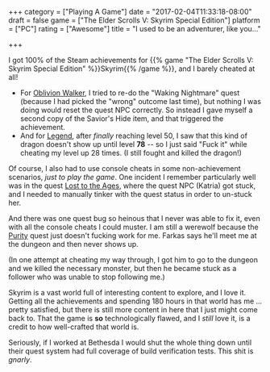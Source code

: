 +++
category = ["Playing A Game"]
date = "2017-02-04T11:33:18-08:00"
draft = false
game = ["The Elder Scrolls V: Skyrim Special Edition"]
platform = ["PC"]
rating = ["Awesome"]
title = "I used to be an adventurer, like you..."

+++

I got 100% of the Steam achievements for {{% game "The Elder Scrolls V: Skyrim Special Edition" %}}Skyrim{{% /game %}}, and I barely cheated at all!

* For <a href="http://elderscrolls.wikia.com/wiki/Oblivion_Walker">Oblivion Walker</a>, I tried to re-do the "Waking Nightmare" quest (because I had picked the "wrong" outcome last time), but nothing I was doing would reset the quest NPC correctly.  So instead I gave myself a second copy of the Savior's Hide item, and that triggered the achievement.
* And for <a href="http://elderscrolls.wikia.com/wiki/Achievements_(Dawnguard)#Legend">Legend</a>, after <i>finally</i> reaching level 50, I saw that this kind of dragon doesn't show up until level <b>78</b> -- so I just said "Fuck it" while cheating my level up 28 times.  (I still fought and killed the dragon!)

Of course, I also had to use console cheats in some non-achievement scenarios, <i>just to play the game</i>.  One incident I remember particularly well was in the quest <a href="http://elderscrolls.wikia.com/wiki/Lost_to_the_Ages">Lost to the Ages</a>, where the quest NPC (Katria) got stuck, and I needed to manually tinker with the quest status in order to un-stuck her.

And there was one quest bug so heinous that I never was able to fix it, even with all the console cheats I could muster.  I am still a werewolf because the <a href="http://elderscrolls.wikia.com/wiki/Purity">Purity</a> quest just doesn't fucking work for me.  Farkas says he'll meet me at the dungeon and then never shows up.

(In one attempt at cheating my way through, I got him to go to the dungeon and we killed the necessary monster, but then he became stuck as a follower who was unable to stop following me.)

Skyrim is a vast world full of interesting content to explore, and I love it.  Getting all the achievements and spending 180 hours in that world has me ... pretty satisfied, but there is still more content in here that I just might come back to.  That the game is <b>so</b> technologically flawed, and I <i>still</i> love it, is a credit to how well-crafted that world is.

Seriously, if I worked at Bethesda I would shut the whole thing down until their quest system had full coverage of build verification tests.  This shit is <i>gnarly</i>.
